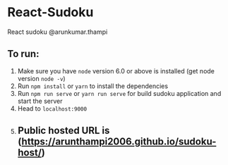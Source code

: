 # React-Sudoku
React sudoku
@arunkumar.thampi
## To run:
1. Make sure you have `node` version 6.0 or above  is installed (get node version `node -v`)
2. Run `npm install` or `yarn` to install the dependencies
3. Run `npm run serve` or `yarn run serve` for build sudoku application and start the server
4. Head to `localhost:9000`
5. ## Public hosted URL is (https://arunthampi2006.github.io/sudoku-host/)